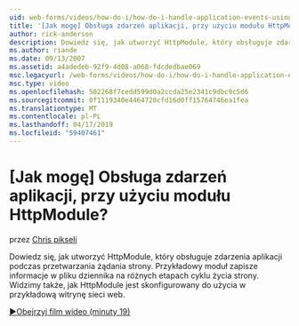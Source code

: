 ```yaml
---
uid: web-forms/videos/how-do-i/how-do-i-handle-application-events-using-an-httpmodule
title: '[Jak mogę] Obsługa zdarzeń aplikacji, przy użyciu modułu HttpModule? | Microsoft Docs'
author: rick-anderson
description: Dowiedz się, jak utworzyć HttpModule, który obsługuje zdarzenia aplikacji podczas przetwarzania żądania strony. Przykładowy moduł zapisze informacje w dzienniku...
ms.author: riande
ms.date: 09/13/2007
ms.assetid: a4adedeb-92f9-4d08-a068-fdcdedbae069
msc.legacyurl: /web-forms/videos/how-do-i/how-do-i-handle-application-events-using-an-httpmodule
msc.type: video
ms.openlocfilehash: 502268f7cedd599d0a2ccda25e2341c9dbc9c5d6
ms.sourcegitcommit: 0f1119340e4464720cfd16d0ff15764746ea1fea
ms.translationtype: MT
ms.contentlocale: pl-PL
ms.lasthandoff: 04/17/2019
ms.locfileid: "59407461"
---
```

# <a name="how-do-i-handle-application-events-using-an-httpmodule"></a>[Jak mogę] Obsługa zdarzeń aplikacji, przy użyciu modułu HttpModule?

przez [Chris pikseli](https://twitter.com/chrispels)

Dowiedz się, jak utworzyć HttpModule, który obsługuje zdarzenia aplikacji podczas przetwarzania żądania strony. Przykładowy moduł zapisze informacje w pliku dziennika na różnych etapach cyklu życia strony. Widzimy także, jak HttpModule jest skonfigurowany do użycia w przykładową witrynę sieci web.

[&#9654;Obejrzyj film wideo (minuty 19)](https://channel9.msdn.com/Blogs/ASP-NET-Site-Videos/how-do-i-handle-application-events-using-an-httpmodule)

